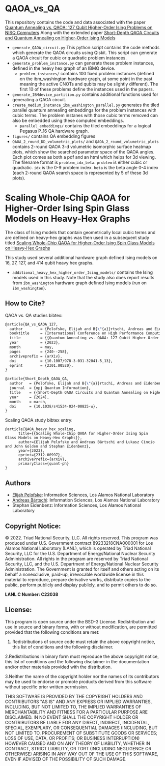 # QAOA_vs_QA
This repository contains the code and data associated with the paper [Quantum Annealing vs. QAOA: 127 Qubit Higher-Order Ising Problems on NISQ Computers](https://arxiv.org/abs/2301.00520)
Along with the extended paper [Short-Depth QAOA Circuits and Quantum Annealing on Higher-Order Ising Models](https://www.nature.com/articles/s41534-024-00825-w)

- `generate_QAOA_circuit.py` This python script contains the code methods which generate the QAOA circuits using Qiskit. This script can generate a QAOA circuit for cubic or quadratic problem instances. 
- `generate_problem_instance.py` can generate these problem instances, defined in the heavy hex graph of an IBMQ device. 
   - `problem_instances/` contains 100 fixed problem instances (defined on the ibm_washington hardware graph, at some point in the past meaning the active CNOTs and qubits may be slightly different). The first 10 of these problems define the instances used in the papers. 
- `generate_IBMdevice_partition.py` contains additional functions used for generating a QAOA circuit. 
- `create_medium_instance_ibm_washington_parallel.py` generates the tiled parallel quantum annealing embeddings for the problem instances with cubic terms. The problem instanes with those cubic terms removed can also be embedded using these computed embeddings. 
   - `parallel_embeddings/` contains the tiled embeddings for a logical Pegasus P_16 QA hardware graph. 
- `figures/` contains QA embedding figures
- `QAOA_2_round_DD_volumetric_plots/` and `QAOA_2_round_volumetric_plots` contains 2-round QAOA 3-d volumetric isomorphic surface heatmap plots, which show the searched parameter space of the QAOA angles. Each plot comes as both a pdf and an html which helps for 3d viewing. The filename format is `problem_idx_beta`. `problem` is either cubic or quadratic. `idx` is the 0-9 problem index. `beta` is the beta angle 0-4 index (each 2-round QAOA search space is represented by 5 of these 3d plots). 

# Scaling Whole-Chip QAOA for Higher-Order Ising Spin Glass Models on Heavy-Hex Graphs
The class of Ising models that contain geometrically local cubic terms and are defined on heavy-hex graphs was then used in a subsequent study titled 
[Scaling Whole-Chip QAOA for Higher-Order Ising Spin Glass Models on Heavy-Hex Graphs](https://arxiv.org/abs/2312.00997)

This study used several additional hardware graph defined Ising models on 16, 27, 127, and 414 qubit heavy hex graphs. 
- `additional_heavy_hex_higher_order_Ising_models/` contains the Ising models used in this study. Note that the study also does report results from `ibm_washington` hardware graph defined Ising models (run on `ibm_washington`). 


## How to Cite?
QAOA vs. QA studies bibtex:
```latex
@article{QA_vs_QAOA_127,
  author        = {Pelofske, Elijah and B{\"{a}}rtschi, Andreas and Eidenbenz, Stephan},
  booktitle     = {International Conference on High Performance Computing ISC HPC'23},
  title         = {{Quantum Annealing vs. QAOA: 127 Qubit Higher-Order Ising Problems on NISQ Computers}},
  year          = {2023},
  month         = may,
  pages         = {240--258},
  archiveprefix = {arXiv},
  doi           = {10.1007/978-3-031-32041-5_13},
  eprint        = {2301.00520},
}

@article{Short_Depth_QAOA_QA,
  author   = {Pelofske, Elijah and B{\"{a}}rtschi, Andreas and Eidenbenz, Stephan},
  journal  = {npj Quantum Information},
  title    = {{Short-Depth QAOA Circuits and Quantum Annealing on Higher-Order Ising Models}},
  year     = {2024},
  month    = march,
  doi      = {10.1038/s41534-024-00825-w},
}
```

Scaling QAOA study bibtex entry:
```
@article{QAOA_heavy_hex_scaling,
      title={{Scaling Whole-Chip QAOA for Higher-Order Ising Spin Glass Models on Heavy-Hex Graphs}}, 
      author={Elijah Pelofske and Andreas Bärtschi and Lukasz Cincio and John Golden and Stephan Eidenbenz},
      year={2023},
      eprint={2312.00997},
      archivePrefix={arXiv},
      primaryClass={quant-ph}
}
```

## Authors
- [Elijah Pelofske](mailto:epelofske@lanl.gov): Information Sciences, Los Alamos National Laboratory
- [Andreas Bärtschi](mailto:baertschi@lanl.gov): Information Sciences, Los Alamos National Laboratory
- Stephan Eidenbenz: Information Sciences, Los Alamos National Laboratory

## Copyright Notice:
© 2022. Triad National Security, LLC. All rights reserved.
This program was produced under U.S. Government contract 89233218CNA000001 for Los Alamos
National Laboratory (LANL), which is operated by Triad National Security, LLC for the U.S.
Department of Energy/National Nuclear Security Administration. All rights in the program are
reserved by Triad National Security, LLC, and the U.S. Department of Energy/National Nuclear
Security Administration. The Government is granted for itself and others acting on its behalf a
nonexclusive, paid-up, irrevocable worldwide license in this material to reproduce, prepare
derivative works, distribute copies to the public, perform publicly and display publicly, and to permit
others to do so.

**LANL C Number: C22038**

## License:
This program is open source under the BSD-3 License.
Redistribution and use in source and binary forms, with or without modification, are permitted
provided that the following conditions are met:
1. Redistributions of source code must retain the above copyright notice, this list of conditions and
the following disclaimer.
 
2.Redistributions in binary form must reproduce the above copyright notice, this list of conditions
and the following disclaimer in the documentation and/or other materials provided with the
distribution.
 
3.Neither the name of the copyright holder nor the names of its contributors may be used to endorse
or promote products derived from this software without specific prior written permission.

THIS SOFTWARE IS PROVIDED BY THE COPYRIGHT HOLDERS AND CONTRIBUTORS "AS
IS" AND ANY EXPRESS OR IMPLIED WARRANTIES, INCLUDING, BUT NOT LIMITED TO, THE
IMPLIED WARRANTIES OF MERCHANTABILITY AND FITNESS FOR A PARTICULAR
PURPOSE ARE DISCLAIMED. IN NO EVENT SHALL THE COPYRIGHT HOLDER OR
CONTRIBUTORS BE LIABLE FOR ANY DIRECT, INDIRECT, INCIDENTAL, SPECIAL,
EXEMPLARY, OR CONSEQUENTIAL DAMAGES (INCLUDING, BUT NOT LIMITED TO,
PROCUREMENT OF SUBSTITUTE GOODS OR SERVICES; LOSS OF USE, DATA, OR PROFITS;
OR BUSINESS INTERRUPTION) HOWEVER CAUSED AND ON ANY THEORY OF LIABILITY,
WHETHER IN CONTRACT, STRICT LIABILITY, OR TORT (INCLUDING NEGLIGENCE OR
OTHERWISE) ARISING IN ANY WAY OUT OF THE USE OF THIS SOFTWARE, EVEN IF
ADVISED OF THE POSSIBILITY OF SUCH DAMAGE.
